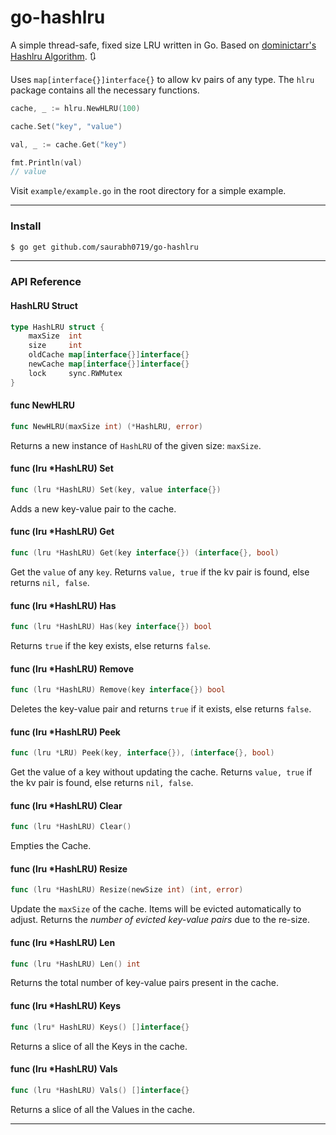 # go-hashlru

A simple thread-safe, fixed size LRU written in Go. Based on [dominictarr's Hashlru Algorithm](https://github.com/dominictarr/hashlru). :arrows_clockwise:

Uses `map[interface{}]interface{}` to allow kv pairs of any type. The `hlru` package contains all the necessary functions.

```go
cache, _ := hlru.NewHLRU(100)

cache.Set("key", "value")

val, _ := cache.Get("key")

fmt.Println(val)
// value
```

Visit `example/example.go` in the root directory for a simple example.

<hr>

### Install

```sh
$ go get github.com/saurabh0719/go-hashlru
```

<!--Latest - `v0.0.3`-->

<hr>

### API Reference 

#### HashLRU Struct  

```go
type HashLRU struct {
	maxSize  int
	size     int
	oldCache map[interface{}]interface{}
	newCache map[interface{}]interface{}
	lock     sync.RWMutex
}
```

#### func NewHLRU
```go
func NewHLRU(maxSize int) (*HashLRU, error)
```

Returns a new instance of `HashLRU` of the given size: `maxSize`.

#### func (lru *HashLRU) Set
```go
func (lru *HashLRU) Set(key, value interface{})
```

Adds a new key-value pair to the cache.

#### func (lru *HashLRU) Get
```go
func (lru *HashLRU) Get(key interface{}) (interface{}, bool)
```

Get the `value` of any `key`. Returns `value, true` if the kv pair is found, else returns `nil, false`.

#### func (lru *HashLRU) Has
```go
func (lru *HashLRU) Has(key interface{}) bool
```
Returns `true` if the key exists, else returns `false`.

#### func (lru *HashLRU) Remove
```go
func (lru *HashLRU) Remove(key interface{}) bool
```

Deletes the key-value pair and returns `true` if it exists, else returns `false`.

#### func (lru *HashLRU) Peek
```go
func (lru *LRU) Peek(key, interface{}), (interface{}, bool)
```

Get the value of a key without updating the cache. Returns `value, true` if the kv pair is found, else returns `nil, false`.

#### func (lru *HashLRU) Clear
```go
func (lru *HashLRU) Clear()
```

Empties the Cache.

#### func (lru *HashLRU) Resize
```go
func (lru *HashLRU) Resize(newSize int) (int, error)
```

Update the `maxSize` of the cache. Items will be evicted automatically to adjust. Returns the *number of evicted key-value pairs* due to the re-size. 

#### func (lru *HashLRU) Len
```go
func (lru *HashLRU) Len() int
```

Returns the total number of key-value pairs present in the cache.

#### func (lru *HashLRU) Keys
```go
func (lru* HashLRU) Keys() []interface{}
```

Returns a slice of all the Keys in the cache.

#### func (lru *HashLRU) Vals
```go
func (lru *HashLRU) Vals() []interface{}
```

Returns a slice of all the Values in the cache.

<hr>